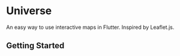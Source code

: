 # Universe

An easy way to use interactive maps in Flutter. Inspired by Leaflet.js.

## Getting Started

